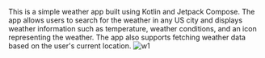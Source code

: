 This is a simple weather app built using Kotlin and Jetpack Compose. The app allows users to search for the weather in any US city and displays weather information such as temperature, weather conditions, and an icon representing the weather. The app also supports fetching weather data based on the user's current location.
![w1](https://github.com/user-attachments/assets/2507af18-961f-4d5a-b351-debcd886301f)
